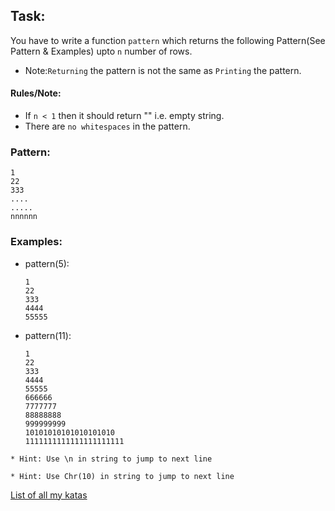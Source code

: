 ## Task:
You have to write a function `pattern` which returns the following Pattern(See Pattern & Examples) upto `n` number of rows. 

* Note:`Returning` the pattern is not the same as `Printing` the pattern.

#### Rules/Note:
* If `n < 1` then it should return "" i.e. empty string.
* There are `no whitespaces` in the pattern.

### Pattern: 

    1
    22
    333
    ....
    .....
    nnnnnn
    
### Examples:

+ pattern(5):

      1
      22
      333
      4444
      55555
      
* pattern(11):  

      1
      22
      333
      4444
      55555
      666666
      7777777
      88888888
      999999999
      10101010101010101010
      1111111111111111111111

```if-not:cfml
* Hint: Use \n in string to jump to next line
```
```if:cfml
* Hint: Use Chr(10) in string to jump to next line
```
[List of all my katas]('http://www.codewars.com/users/curious_db97/authored')

